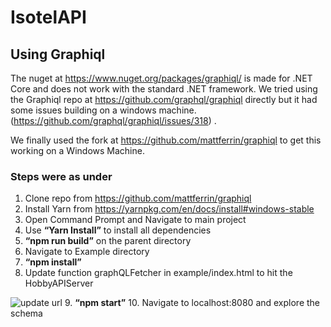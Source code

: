 # IsotelAPI
## Using Graphiql
The nuget at  https://www.nuget.org/packages/graphiql/  is made for .NET Core and does not work with the standard .NET framework.
We tried using the Graphiql repo at https://github.com/graphql/graphiql   directly but it had some issues building on a windows machine.(https://github.com/graphql/graphiql/issues/318) .

We finally used the fork at https://github.com/mattferrin/graphiql to get this working on a Windows Machine. 
### Steps were as under
1.	Clone repo from https://github.com/mattferrin/graphiql
2.	Install Yarn from https://yarnpkg.com/en/docs/install#windows-stable
3.	Open Command Prompt and Navigate to main project
4.	Use **“Yarn Install”** to install all dependencies
5.	**“npm run build”** on the parent directory
6.	Navigate to Example directory
7.	**“npm install”**
8.	Update function graphQLFetcher in example/index.html to hit the HobbyAPIServer  

![update url](http://cennest.com/weblog/wp-content/uploads/2018/07/qraphiql.png)
9. **“npm start”**
10.  Navigate to localhost:8080 and explore the schema
